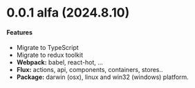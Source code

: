 # 0.0.1 alfa (2024.8.10)

#### Features
- Migrate to TypeScript
- Migrate to redux toolkit
- **Webpack:** babel, react-hot, ...
- **Flux:** actions, api, components, containers, stores..
- **Package:** darwin (osx), linux and win32 (windows) platform.
